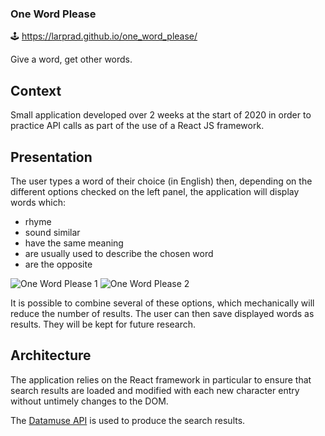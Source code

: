 ### One Word Please

🕹️ https://larprad.github.io/one_word_please/

Give a word, get other words.

## Context

Small application developed over 2 weeks at the start of 2020 in order to practice API calls as part of the use of a React JS framework.

## Presentation

The user types a word of their choice (in English) then, depending on the different options checked on the left panel, the application will display words which:

* rhyme
* sound similar
* have the same meaning
* are usually used to describe the chosen word
* are the opposite

![One Word Please 1](https://user-images.githubusercontent.com/59915248/95464518-557f5380-097a-11eb-9f5c-a19ffeefde86.png)
![One Word Please 2](https://user-images.githubusercontent.com/59915248/95464744-98d9c200-097a-11eb-83da-7d53c391bc2d.png)

It is possible to combine several of these options, which mechanically will reduce the number of results. The user can then save displayed words as results. They will be kept for future research.

## Architecture

The application relies on the React framework in particular to ensure that search results are loaded and modified with each new character entry without untimely changes to the DOM.

The [Datamuse API](https://www.datamuse.com/api/) is used to produce the search results.


